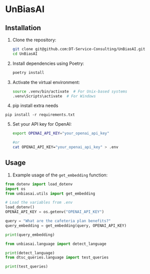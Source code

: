 # UnBiasAI

## Installation

1. Clone the repository:

   ```bash
   git clone git@github.com:DT-Service-Consulting/UnBiasAI.git
   cd UnBiasAI
   ```

2. Install dependencies using Poetry:

   ```bash
   poetry install
   ```

3. Activate the virtual environment:

   ```bash
   source .venv/bin/activate  # For Unix-based systems
   .venv\Scripts\activate  # For Windows
   ```

4. pip install extra needs
```
pip install -r requirements.txt
```

5. Set your API key for OpenAI:

   ```bash
   export OPENAI_API_KEY="your_openai_api_key"
   
   #or 
   cat OPENAI_API_KEY="your_openai_api_key" > .env
   ```
   
## Usage

1. Example usage of the `get_embedding` function:

```python
from dotenv import load_dotenv
import os
from unbiasai.utils import get_embedding

# Load the variables from .env
load_dotenv()
OPENAI_API_KEY = os.getenv("OPENAI_API_KEY")

query = "What are the cafeteria plan benefits?"
query_embedding = get_embedding(query, OPENAI_API_KEY)

print(query_embedding)

from unbiasai.language import detect_language

print(detect_language)
from dtsc_queries.language import test_queries

print(test_queries)
```
